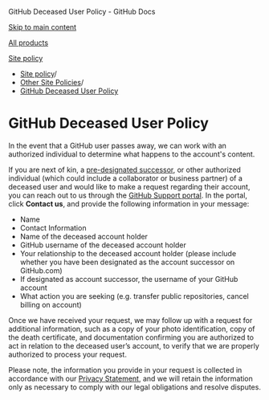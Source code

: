 GitHub Deceased User Policy - GitHub Docs

[Skip to main content](#main-content)

[All products](/en)

[Site policy](/site-policy)

* [Site policy](/en/site-policy)/
* [Other Site Policies](/en/site-policy/other-site-policies)/
* [GitHub Deceased User Policy](/en/site-policy/other-site-policies/github-deceased-user-policy)

GitHub Deceased User Policy
==========

In the event that a GitHub user passes away, we can work with an authorized individual to determine what happens to the account's content.

If you are next of kin, a [pre-designated successor](/en/account-and-profile/setting-up-and-managing-your-personal-account-on-github/managing-access-to-your-personal-repositories/maintaining-ownership-continuity-of-your-personal-accounts-repositories), or other authorized individual (which could include a collaborator or business partner) of a deceased user and would like to make a request regarding their account, you can reach out to us through the [GitHub Support portal](https://support.github.com/). In the portal, click **Contact us**, and provide the following information in your message:

* Name
* Contact Information
* Name of the deceased account holder
* GitHub username of the deceased account holder
* Your relationship to the deceased account holder (please include whether you have been designated as the account successor on GitHub.com)
* If designated as account successor, the username of your GitHub account
* What action you are seeking (e.g. transfer public repositories, cancel billing on account)

Once we have received your request, we may follow up with a request for additional information, such as a copy of your photo identification, copy of the death certificate, and documentation confirming you are authorized to act in relation to the deceased user’s account, to verify that we are properly authorized to process your request.

Please note, the information you provide in your request is collected in accordance with our [Privacy Statement](/en/site-policy/privacy-policies/github-privacy-statement), and we will retain the information only as necessary to comply with our legal obligations and resolve disputes.
